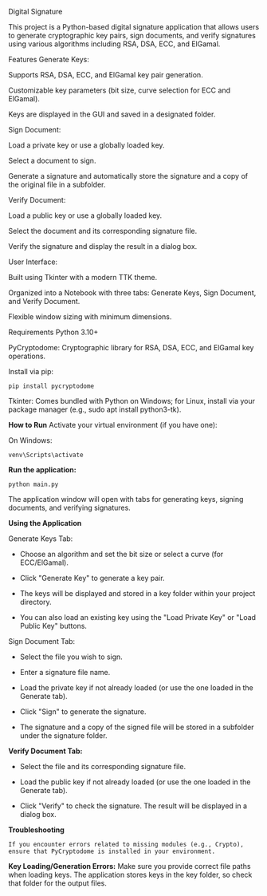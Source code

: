 Digital Signature

This project is a Python-based digital signature application that allows users to generate cryptographic key pairs, sign documents, and verify signatures using various algorithms including RSA, DSA, ECC, and ElGamal.

Features
Generate Keys:

Supports RSA, DSA, ECC, and ElGamal key pair generation.

Customizable key parameters (bit size, curve selection for ECC and ElGamal).

Keys are displayed in the GUI and saved in a designated folder.

Sign Document:

Load a private key or use a globally loaded key.

Select a document to sign.

Generate a signature and automatically store the signature and a copy of the original file in a subfolder.

Verify Document:

Load a public key or use a globally loaded key.

Select the document and its corresponding signature file.

Verify the signature and display the result in a dialog box.

User Interface:

Built using Tkinter with a modern TTK theme.

Organized into a Notebook with three tabs: Generate Keys, Sign Document, and Verify Document.

Flexible window sizing with minimum dimensions.

Requirements
Python 3.10+

PyCryptodome: Cryptographic library for RSA, DSA, ECC, and ElGamal key operations.

Install via pip:

```
pip install pycryptodome
```
Tkinter: Comes bundled with Python on Windows; for Linux, install via your package manager (e.g., sudo apt install python3-tk).


**How to Run**
Activate your virtual environment (if you have one):

On Windows:

```
venv\Scripts\activate

```
**Run the application:**
```
python main.py
```

The application window will open with tabs for generating keys, signing documents, and verifying signatures.


**Using the Application**

Generate Keys Tab:

- Choose an algorithm and set the bit size or select a curve (for ECC/ElGamal).

- Click "Generate Key" to generate a key pair.

- The keys will be displayed and stored in a key folder within your project directory.

- You can also load an existing key using the "Load Private Key" or "Load Public Key" buttons.

Sign Document Tab:

- Select the file you wish to sign.

- Enter a signature file name.

- Load the private key if not already loaded (or use the one loaded in the Generate tab).

- Click "Sign" to generate the signature.

- The signature and a copy of the signed file will be stored in a subfolder under the signature folder.

**Verify Document Tab:**

- Select the file and its corresponding signature file.

- Load the public key if not already loaded (or use the one loaded in the Generate tab).

- Click "Verify" to check the signature. The result will be displayed in a dialog box.


**Troubleshooting**
```ModuleNotFoundError:
If you encounter errors related to missing modules (e.g., Crypto), ensure that PyCryptodome is installed in your environment.
```

**Key Loading/Generation Errors:**
Make sure you provide correct file paths when loading keys. The application stores keys in the key folder, so check that folder for the output files.